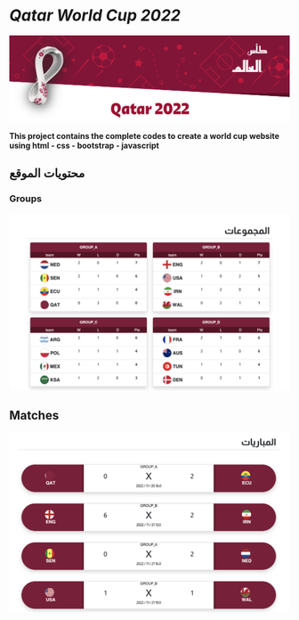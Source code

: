 # *Qatar World Cup 2022*
![alt text](images/header.png)

**This project contains the complete codes to create a world cup website using html - css - bootstrap - javascript**


## محتويات الموقع

### Groups
![alt text](images/groups.png)

## Matches
![alt text](images/matches.png)
